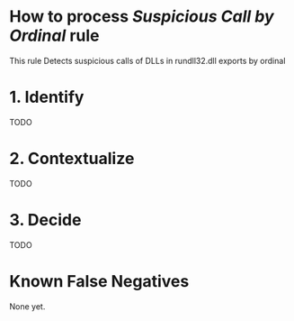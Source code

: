 # How to process *Suspicious Call by Ordinal* rule
This rule Detects suspicious calls of DLLs in rundll32.dll exports by ordinal

# 1. Identify
TODO

# 2. Contextualize
TODO

# 3. Decide
TODO

# Known False Negatives
None yet.
